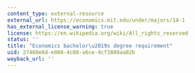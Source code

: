 ```yaml
---
content_type: external-resource
external_url: https://economics.mit.edu/under/majors/14-1
has_external_license_warning: true
license: https://en.wikipedia.org/wiki/All_rights_reserved
status: ''
title: "Economics bachelor\u2019s degree requirement"
uid: 27460e8d-e080-4c08-a6ce-4cf3889aa02b
wayback_url: ''
---
```

